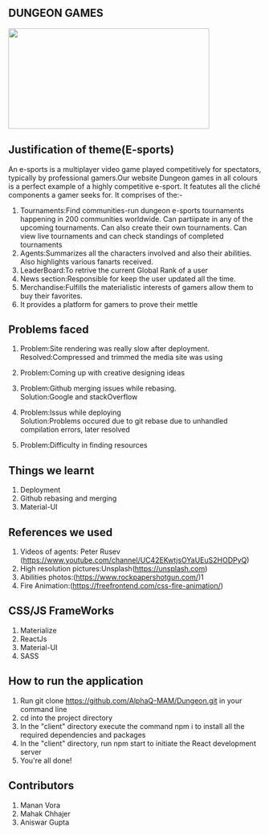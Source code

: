## DUNGEON GAMES

<img src="client/src/Images/dungeon.png" width="400" height="200">

## Justification of theme(E-sports)

An e-sports is a multiplayer video game played competitively for spectators, typically by professional gamers.Our website Dungeon games in all colours is a perfect example of a highly competitive e-sport. It featutes all the cliché components a gamer seeks for. It comprises of the:-

1) Tournaments:Find communities-run dungeon e-sports tournaments happening in 200 communities worldwide. Can partiipate in any of the upcoming tournaments. Can also create their own tournaments. Can view live tournaments and can check standings of completed tournaments
2) Agents:Summarizes all the characters involved and also their abilities. Also highlights various fanarts received.
3) LeaderBoard:To retrive the current Global Rank of a user
4) News section:Responsible for keep the user updated all the time.
5) Merchandise:Fulfills the materialistic interests of gamers allow them to buy their favorites.
1) It provides a platform for gamers to prove their mettle

## Problems faced
1) Problem:Site rendering was really slow after deployment.<br/>
Resolved:Compressed and trimmed the media site was using

2) Problem:Coming up with creative designing ideas <br/>

3) Problem:Github merging issues while rebasing.<br/>
Solution:Google and stackOverflow

4) Problem:Issus while deploying<br/>
Solution:Problems occured due to git rebase due to unhandled compilation errors, later resolved

5) Problem:Difficulty in finding resources<br/>

## Things we learnt

1) Deployment
2) Github rebasing and merging
3) Material-UI

## References we used

1) Videos of agents: Peter Rusev (https://www.youtube.com/channel/UC42EKwtjsOYaUEuS2HODPyQ)
2) High resolution pictures:Unsplash(https://unsplash.com)
3) Abilities photos:(https://www.rockpapershotgun.com/)1
4) Fire Animation:(https://freefrontend.com/css-fire-animation/)

## CSS/JS FrameWorks

1) Materialize 
2) ReactJs
3) Material-UI
4) SASS


## How to run the application
1) Run git clone https://github.com/AlphaQ-MAM/Dungeon.git in your command line
2) cd into the project directory 
3) In the "client" directory execute the command npm i to install all the required dependencies and packages
4) In the "client" directory, run npm start to initiate the React development server
5) You're all done!

## Contributors

1) Manan Vora
2) Mahak Chhajer
3) Aniswar Gupta


